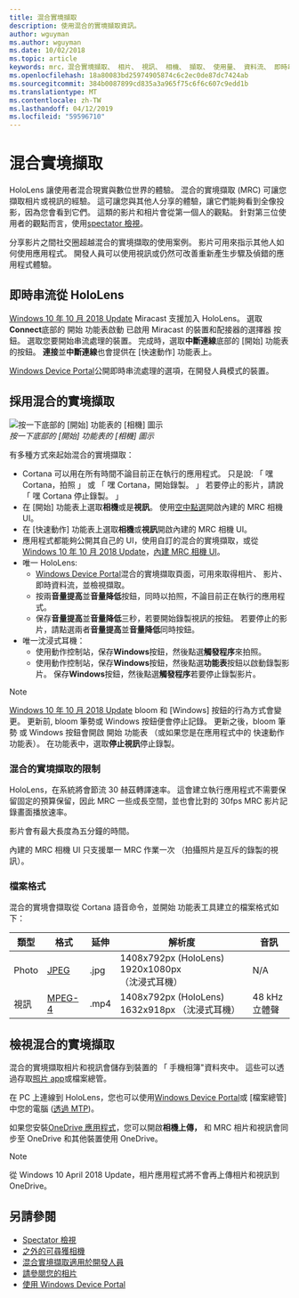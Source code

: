 ```yaml
---
title: 混合實境擷取
description: 使用混合的實境擷取資訊。
author: wguyman
ms.author: wguyman
ms.date: 10/02/2018
ms.topic: article
keywords: mrc，混合實境擷取、 相片、 視訊、 相機、 擷取、 使用量、 資料流、 即時串流、 示範
ms.openlocfilehash: 18a80083bd25974905874c6c2ec0de87dc7424ab
ms.sourcegitcommit: 384b0087899cd835a3a965f75c6f6c607c9edd1b
ms.translationtype: MT
ms.contentlocale: zh-TW
ms.lasthandoff: 04/12/2019
ms.locfileid: "59596710"
---
```

# <a name="mixed-reality-capture"></a>混合實境擷取

HoloLens 讓使用者混合現實與數位世界的體驗。 混合的實境擷取 (MRC) 可讓您擷取相片或視訊的經驗。 這可讓您與其他人分享的體驗，讓它們能夠看到全像投影，因為您會看到它們。 這類的影片和相片會從第一個人的觀點。 針對第三位使用者的觀點而言，使用[spectator 檢視](spectator-view.md)。

分享影片之間社交圈超越混合的實境擷取的使用案例。 影片可用來指示其他人如何使用應用程式。 開發人員可以使用視訊或仍然可改善重新產生步驟及偵錯的應用程式體驗。

## <a name="live-streaming-from-hololens"></a>即時串流從 HoloLens

[Windows 10 年 10 月 2018 Update](release-notes-october-2018.md) Miracast 支援加入 HoloLens。 選取  **Connect**底部的 開始 功能表啟動 已啟用 Miracast 的裝置和配接器的選擇器 按鈕。 選取您要開始串流處理的裝置。 完成時，選取**中斷連線**底部的 [開始] 功能表的按鈕。  **連接**並**中斷連線**也會提供在 [快速動作] 功能表上。 

[Windows Device Portal](using-the-windows-device-portal.md)公開即時串流處理的選項，在開發人員模式的裝置。

## <a name="taking-mixed-reality-captures"></a>採用混合的實境擷取

![按一下底部的 [開始] 功能表的 [相機] 圖示](images/cameraiconinpins-300px.png)<br>
*按一下底部的 [開始] 功能表的 [相機] 圖示*

有多種方式來起始混合的實境擷取：
* Cortana 可以用在所有時間不論目前正在執行的應用程式。 只是說: 「 嘿 Cortana，拍照 」 或 「 嘿 Cortana，開始錄製。 」 若要停止的影片，請說 「 嘿 Cortana 停止錄製。 」
* 在 [開始] 功能表上選取**相機**或是**視訊**。 使用[空中點選](gestures.md#air-tap)開啟內建的 MRC 相機 UI。
* 在 [快速動作] 功能表上選取**相機**或**視訊**開啟內建的 MRC 相機 UI。
* 應用程式都能夠公開其自己的 UI，使用自訂的混合的實境擷取，或從[Windows 10 年 10 月 2018 Update](release-notes-october-2018.md)，[內建 MRC 相機 UI](mixed-reality-capture-for-developers.md)。
* 唯一 HoloLens: 
    * [Windows Device Portal](using-the-windows-device-portal.md)混合的實境擷取頁面，可用來取得相片、 影片、 即時資料流，並檢視擷取。
    * 按兩**音量提高**並**音量降低**按鈕，同時以拍照，不論目前正在執行的應用程式。
    * 保存**音量提高**並**音量降低**三秒，若要開始錄製視訊的按鈕。 若要停止的影片，請點選兩者**音量提高**並**音量降低**同時按鈕。
* 唯一沈浸式耳機： 
    * 使用動作控制站，保存**Windows**按鈕，然後點選**觸發程序**來拍照。 
    * 使用動作控制站，保存**Windows**按鈕，然後點選**功能表**按鈕以啟動錄製影片。 保存**Windows**按鈕，然後點選**觸發程序**若要停止錄製影片。
    
>[!NOTE]
>[Windows 10 年 10 月 2018 Update](release-notes-october-2018.md) bloom 和 [Windows] 按鈕的行為方式會變更。 更新前, bloom 筆勢或 Windows 按鈕便會停止記錄。 更新之後，bloom 筆勢 或 Windows 按鈕會開啟 開始 功能表 （或如果您是在應用程式中的 快速動作 功能表）。 在功能表中，選取**停止視訊**停止錄製。

### <a name="limitations-of-mixed-reality-capture"></a>混合的實境擷取的限制

HoloLens，在系統將會節流 30 赫茲轉譯速率。 這會建立執行應用程式不需要保留固定的預算保留，因此 MRC 一些成長空間，並也會比對的 30fps MRC 影片記錄畫面播放速率。

影片會有最大長度為五分鐘的時間。

內建的 MRC 相機 UI 只支援單一 MRC 作業一次 （拍攝照片是互斥的錄製的視訊）。

### <a name="file-formats"></a>檔案格式

混合的實境會擷取從 Cortana 語音命令，並開始 功能表工具建立的檔案格式如下：

|  類型  |  格式  |  延伸  |  解析度  |  音訊 | 
|----------|----------|----------|----------|----------|
|  Photo  |  [JPEG](https://en.wikipedia.org/wiki/JPEG)  |  .jpg  |  1408x792px (HoloLens) 1920x1080px<br> （沈浸式耳機） |  N/A | 
|  視訊  |  [MPEG-4](https://en.wikipedia.org/wiki/MPEG-4)  |  .mp4  |  1408x792px (HoloLens) 1632x918px （沈浸式耳機） |  48 kHz 立體聲 | 

## <a name="viewing-mixed-reality-captures"></a>檢視混合的實境擷取

混合的實境擷取相片和視訊會儲存到裝置的 「 手機相簿"資料夾中。 這些可以透過存取[照片 app](see-your-photos.md#photos-app)或檔案總管。

在 PC 上連線到 HoloLens，您也可以使用[Windows Device Portal](using-the-windows-device-portal.md#mixed-reality-capture)或 [檔案總管] 中您的電腦 ([透過 MTP](release-notes-april-2018.md#new-features-for-hololens))。

如果您安裝[OneDrive 應用程式](https://www.microsoft.com/p/onedrive/9wzdncrfj1p3)，您可以開啟**相機上傳，** 和 MRC 相片和視訊會同步至 OneDrive 和其他裝置使用 OneDrive。

>[!NOTE]
>從 Windows 10 April 2018 Update，相片應用程式將不會再上傳相片和視訊到 OneDrive。

## <a name="see-also"></a>另請參閱
* [Spectator 檢視](spectator-view.md)
* [之外的可尋獲相機](locatable-camera.md)
* [混合實境擷取適用於開發人員](mixed-reality-capture-for-developers.md)
* [請參閱您的相片](see-your-photos.md)
* [使用 Windows Device Portal](using-the-windows-device-portal.md)
